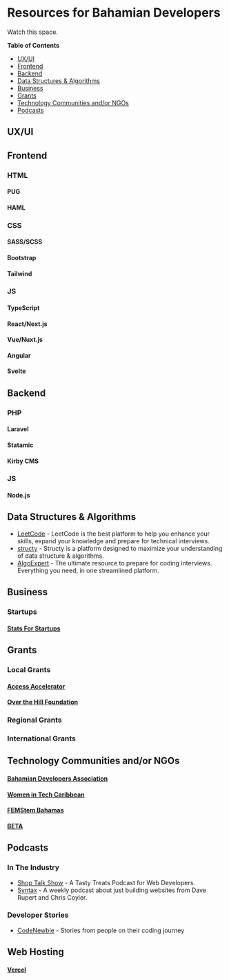 # Resources for Bahamian Developers

Watch this space.

__Table of Contents__
- [UX/UI](#uxui)
- [Frontend](#frontend)
- [Backend](#backend)
- [Data Structures & Algorithms](#data-structures-&-algorithms)
- [Business](#business)
- [Grants](#grants)
- [Technology Communities and/or NGOs](#technology-communities-andor-ngos)
- [Podcasts](#podcasts)

## UX/UI

## Frontend

### HTML

<!-- Preprocessors -->
#### PUG

#### HAML

### CSS

<!-- Preprocessors -->
#### SASS/SCSS

<!-- Frameworks -->
#### Bootstrap

#### Tailwind


### JS

<!-- Preprocessors -->
#### TypeScript

<!-- Frameworks -->
#### React/Next.js

#### Vue/Nuxt.js

#### Angular

#### Svelte

## Backend

### PHP

<!-- Frameworks -->
#### Laravel

<!-- CMS -->
#### Statamic

#### Kirby CMS

### JS

<!-- Frameworks -->
#### Node.js

## Data Structures & Algorithms
* [LeetCode](https://leetcode.com/) - LeetCode is the best platform to help you enhance your skills, expand your knowledge and prepare for technical interviews.
* [structy](https://structy.net/) - Structy is a platform designed to maximize your understanding of data structure & algorithms.
* [AlgoExpert](https://www.algoexpert.io/product) - The ultimate resource to prepare for coding interviews. Everything you need, in one streamlined platform.

## Business

### Startups
#### [Stats For Startups](https://statsforstartups.com/)

## Grants

### Local Grants
#### [Access Accelerator ](https://www.accessaccelerator.org/)
#### [Over the Hill Foundation](https://www.overthehillfoundation.org/fast-facts)

### Regional Grants

### International Grants

## Technology Communities and/or NGOs

#### [Bahamian Developers Association](https://www.facebook.com/bahadevsassociation)
#### [Women in Tech Caribbean](http://womenintechcaribbean.com)
#### [FEMStem Bahamas](https://www.femstembahamas.org/)
#### [BETA](http://wearebeta.co/)

## Podcasts
### In The Industry
* [Shop Talk Show](https://shoptalkshow.com) - A Tasty Treats Podcast for Web Developers.
* [Syntax](https://syntax.fm) - A weekly podcast about just building websites from Dave Rupert and Chris Coyier.

### Developer Stories
* [CodeNewbie](https://www.codenewbie.org/podcast) - Stories from people on their coding journey

## Web Hosting
#### [Vercel](https://vercel.com/)